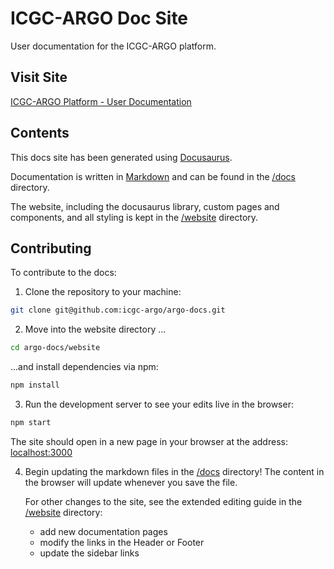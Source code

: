 # ICGC-ARGO Doc Site

User documentation for the ICGC-ARGO platform.

## Visit Site

[ICGC-ARGO Platform - User Documentation](https://docs.icgc-argo.org)

## Contents

This docs site has been generated using [Docusaurus](https://docusaurus.io/).

Documentation is written in [Markdown](https://github.com/adam-p/markdown-here/wiki/Markdown-Cheatsheet) and can be found in the [/docs](docs) directory.

The website, including the docusaurus library, custom pages and components, and all styling is kept in the [/website](website) directory.

## Contributing

To contribute to the docs:

1. Clone the repository to your machine:

```bash
git clone git@github.com:icgc-argo/argo-docs.git
```

2. Move into the website directory ...

```bash
cd argo-docs/website
```

...and install dependencies via npm:

```bash
npm install
```

3. Run the development server to see your edits live in the browser:

```bash
npm start
```

The site should open in a new page in your browser at the address: [localhost:3000](http://localhost:3000)

4. Begin updating the markdown files in the [/docs](docs) directory! The content in the browser will update whenever you save the file.

   For other changes to the site, see the extended editing guide in the [/website](website) directory:

   - add new documentation pages
   - modify the links in the Header or Footer
   - update the sidebar links
